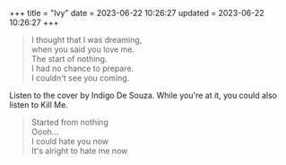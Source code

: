 +++
title = "Ivy"
date = 2023-06-22 10:26:27
updated = 2023-06-22 10:26:27
+++

> I thought that I was dreaming,\
> when you said you love me.\
> The start of nothing.\
> I had no chance to prepare.\
> I couldn't see you coming.

Listen to the cover by Indigo De Souza.
While you're at it,
you could also listen to Kill Me.

> Started from nothing\
> Oooh...\
> I could hate you now\
> It's alright to hate me now
